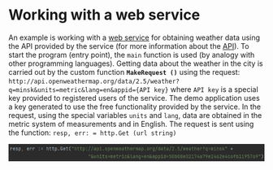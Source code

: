 # Working with a web service
An example is working with a [web service](https://openweathermap.org/ "Web service for obtaining weather data") for obtaining weather data using the API provided by the service (for more information about the [API](https://openweathermap.org/api/ "Information about the weather web service API")).
To start the program (entry point), the `main` function is used (by analogy with other programming languages).
Getting data about the weather in the city is carried out by the custom function **`MakeRequest ()`** using the request:
`http://api.openweathermap.org/data/2.5/weather?q=minsk&units=metric&lang=en&appid={API key}`
where `API key` is a special key provided to registered users of the service. The demo application uses a key generated to use the free functionality provided by the service.
In the request, using the special variables `units` and `lang`, data are obtained in the metric system of measurements and in English.
The request is sent using the function:  `resp, err: = http.Get (url string)`

![Http GET request](https://raw.githubusercontent.com/rednavis/golang-demos/main/weather/images/image1.png "Http GET request")


